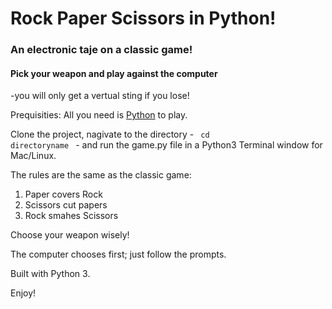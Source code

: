 # Rock Paper Scissors in Python!
### An electronic taje on a classic game!
#### Pick your weapon and play against the computer
-you will only get a vertual sting if you lose!

Prequisities: All you need is [Python](https://www.python.org/download/release/3.0) to play.

Clone the project, nagivate to the directory - <code> cd directoryname </code> - and run the game.py file in a Python3 Terminal
window for Mac/Linux.

The rules are the same as the classic game:
1. Paper covers Rock
2. Scissors cut papers
3. Rock smahes Scissors

Choose your weapon wisely!

The computer chooses first; just follow the prompts.

Built with Python 3.

Enjoy!
